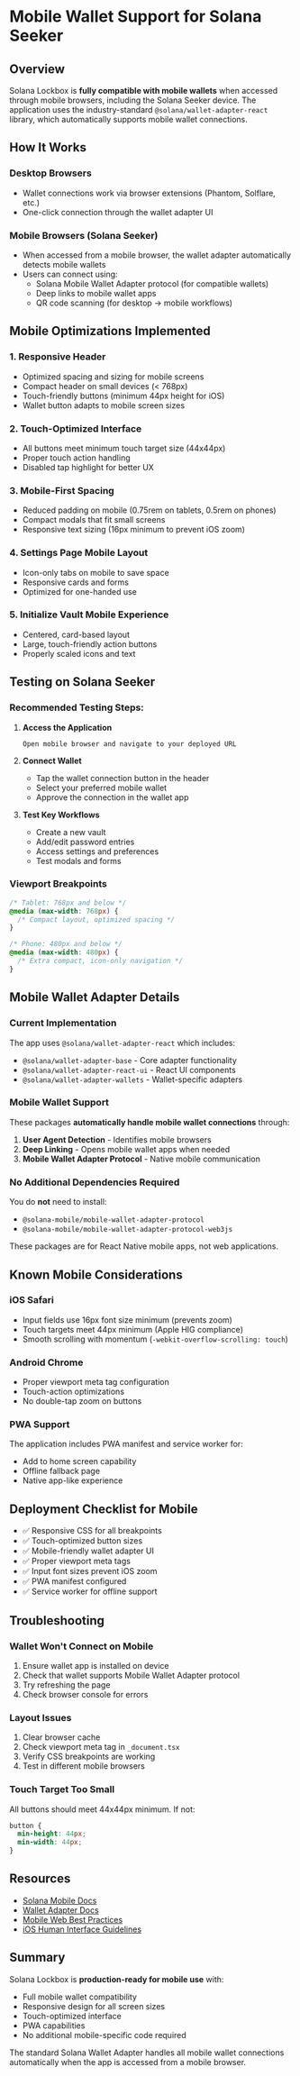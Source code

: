 # Mobile Wallet Support for Solana Seeker

## Overview

Solana Lockbox is **fully compatible with mobile wallets** when accessed through mobile browsers, including the Solana Seeker device. The application uses the industry-standard `@solana/wallet-adapter-react` library, which automatically supports mobile wallet connections.

## How It Works

### Desktop Browsers
- Wallet connections work via browser extensions (Phantom, Solflare, etc.)
- One-click connection through the wallet adapter UI

### Mobile Browsers (Solana Seeker)
- When accessed from a mobile browser, the wallet adapter automatically detects mobile wallets
- Users can connect using:
  - Solana Mobile Wallet Adapter protocol (for compatible wallets)
  - Deep links to mobile wallet apps
  - QR code scanning (for desktop → mobile workflows)

## Mobile Optimizations Implemented

### 1. **Responsive Header**
- Optimized spacing and sizing for mobile screens
- Compact header on small devices (< 768px)
- Touch-friendly buttons (minimum 44px height for iOS)
- Wallet button adapts to mobile screen sizes

### 2. **Touch-Optimized Interface**
- All buttons meet minimum touch target size (44x44px)
- Proper touch action handling
- Disabled tap highlight for better UX

### 3. **Mobile-First Spacing**
- Reduced padding on mobile (0.75rem on tablets, 0.5rem on phones)
- Compact modals that fit small screens
- Responsive text sizing (16px minimum to prevent iOS zoom)

### 4. **Settings Page Mobile Layout**
- Icon-only tabs on mobile to save space
- Responsive cards and forms
- Optimized for one-handed use

### 5. **Initialize Vault Mobile Experience**
- Centered, card-based layout
- Large, touch-friendly action buttons
- Properly scaled icons and text

## Testing on Solana Seeker

### Recommended Testing Steps:

1. **Access the Application**
   ```
   Open mobile browser and navigate to your deployed URL
   ```

2. **Connect Wallet**
   - Tap the wallet connection button in the header
   - Select your preferred mobile wallet
   - Approve the connection in the wallet app

3. **Test Key Workflows**
   - Create a new vault
   - Add/edit password entries
   - Access settings and preferences
   - Test modals and forms

### Viewport Breakpoints

```css
/* Tablet: 768px and below */
@media (max-width: 768px) {
  /* Compact layout, optimized spacing */
}

/* Phone: 480px and below */
@media (max-width: 480px) {
  /* Extra compact, icon-only navigation */
}
```

## Mobile Wallet Adapter Details

### Current Implementation
The app uses `@solana/wallet-adapter-react` which includes:
- `@solana/wallet-adapter-base` - Core adapter functionality
- `@solana/wallet-adapter-react-ui` - React UI components
- `@solana/wallet-adapter-wallets` - Wallet-specific adapters

### Mobile Wallet Support
These packages **automatically handle mobile wallet connections** through:
1. **User Agent Detection** - Identifies mobile browsers
2. **Deep Linking** - Opens mobile wallet apps when needed
3. **Mobile Wallet Adapter Protocol** - Native mobile communication

### No Additional Dependencies Required
You do **not** need to install:
- `@solana-mobile/mobile-wallet-adapter-protocol`
- `@solana-mobile/mobile-wallet-adapter-protocol-web3js`

These packages are for React Native mobile apps, not web applications.

## Known Mobile Considerations

### iOS Safari
- Input fields use 16px font size minimum (prevents zoom)
- Touch targets meet 44px minimum (Apple HIG compliance)
- Smooth scrolling with momentum (`-webkit-overflow-scrolling: touch`)

### Android Chrome
- Proper viewport meta tag configuration
- Touch-action optimizations
- No double-tap zoom on buttons

### PWA Support
The application includes PWA manifest and service worker for:
- Add to home screen capability
- Offline fallback page
- Native app-like experience

## Deployment Checklist for Mobile

- ✅ Responsive CSS for all breakpoints
- ✅ Touch-optimized button sizes
- ✅ Mobile-friendly wallet adapter UI
- ✅ Proper viewport meta tags
- ✅ Input font sizes prevent iOS zoom
- ✅ PWA manifest configured
- ✅ Service worker for offline support

## Troubleshooting

### Wallet Won't Connect on Mobile
1. Ensure wallet app is installed on device
2. Check that wallet supports Mobile Wallet Adapter protocol
3. Try refreshing the page
4. Check browser console for errors

### Layout Issues
1. Clear browser cache
2. Check viewport meta tag in `_document.tsx`
3. Verify CSS breakpoints are working
4. Test in different mobile browsers

### Touch Target Too Small
All buttons should meet 44x44px minimum. If not:
```css
button {
  min-height: 44px;
  min-width: 44px;
}
```

## Resources

- [Solana Mobile Docs](https://docs.solanamobile.com/)
- [Wallet Adapter Docs](https://github.com/solana-labs/wallet-adapter)
- [Mobile Web Best Practices](https://web.dev/mobile/)
- [iOS Human Interface Guidelines](https://developer.apple.com/design/human-interface-guidelines/ios/visual-design/adaptivity-and-layout/)

## Summary

Solana Lockbox is **production-ready for mobile use** with:
- Full mobile wallet compatibility
- Responsive design for all screen sizes
- Touch-optimized interface
- PWA capabilities
- No additional mobile-specific code required

The standard Solana Wallet Adapter handles all mobile wallet connections automatically when the app is accessed from a mobile browser.
